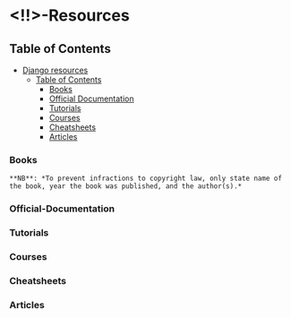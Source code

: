 # <!!>-Resources
<!-- TODO: Add the name of the language/framework to the title above -->
<!-- TODO: Add the a simple description of the said language/framework -->

<!---
Copy these five lines below on the next line and add a resource

| | | | |

Make sure to preview the results before making a pull request
-->
## Table of Contents
<!-- TODO: Change the Django-Name to your preffered framework of choice -->
- [Django resources](#django-resources)
  - [Table of Contents](#table-of-contents)
    - [Books](#books)
    - [Official Documentation](#Official-Documentation)
    - [Tutorials](#tutorials)
    - [Courses](#courses)
    - [Cheatsheets](#cheatsheets)
    - [Articles](#articles)

### Books

	**NB**: *To prevent infractions to copyright law, only state name of the book, year the book was published, and the author(s).*
<!--  -->
### Official-Documentation
<!-- -->
### Tutorials
<!--  -->
### Courses
<!-- -->
### Cheatsheets
<!--  -->
### Articles
<!--  -->

